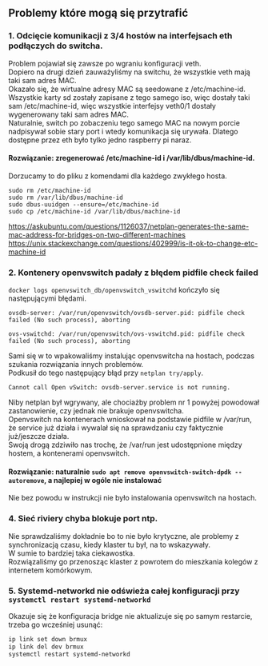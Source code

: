 
## Problemy które mogą się przytrafić
### 1. Odcięcie komunikacji z 3/4 hostów na interfejsach eth podłączych do switcha.  
Problem pojawiał się zawsze po wgraniu konfiguracji veth.  
Dopiero na drugi dzień zauważyliśmy na switchu, że wszystkie veth mają taki sam adres MAC.  
Okazało się, że wirtualne adresy MAC są seedowane z /etc/machine-id.  
Wszystkie karty sd zostały zapisane z tego samego iso, więc dostały taki sam /etc/machine-id, więc wszystkie interfejsy veth0/1 dostały wygenerowany taki sam adres MAC.  
Naturalnie, switch po zobaczeniu tego samego MAC na nowym porcie nadpisywał sobie stary port i wtedy komunikacja się urywała. Dlatego dostępne przez eth było tylko jedno raspberry pi naraz.  
#### Rozwiązanie: zregenerować /etc/machine-id i /var/lib/dbus/machine-id.  
Dorzucamy to do pliku z komendami dla każdego zwykłego hosta.  
```
sudo rm /etc/machine-id
sudo rm /var/lib/dbus/machine-id
sudo dbus-uuidgen --ensure=/etc/machine-id
sudo cp /etc/machine-id /var/lib/dbus/machine-id
```
https://askubuntu.com/questions/1126037/netplan-generates-the-same-mac-address-for-bridges-on-two-different-machines  
https://unix.stackexchange.com/questions/402999/is-it-ok-to-change-etc-machine-id  

### 2. Kontenery openvswitch padały z błędem pidfile check failed  
`docker logs openvswitch_db/openvswitch_vswitchd` kończyło się następującymi błędami.  
```
ovsdb-server: /var/run/openvswitch/ovsdb-server.pid: pidfile check failed (No such process), aborting
```
```
ovs-vswitchd: /var/run/openvswitch/ovs-vswitchd.pid: pidfile check failed (No such process), aborting
```
Sami się w to wpakowaliśmy instalując openvswitcha na hostach, podczas szukania rozwiązania innych problemów.  
Podkusił do tego następujący błąd przy `netplan try/apply`.  
```
Cannot call Open vSwitch: ovsdb-server.service is not running.
```
Niby netplan był wgrywany, ale chociażby problem nr 1 powyżej powodował zastanowienie, czy jednak nie brakuje openvswitcha.  
Openvswitch na kontenerach wnioskował na podstawie pidfile w /var/run, że service już działa i wywalał się na sprawdzaniu czy faktycznie już/jeszcze działa.  
Swoją drogą zdziwiło nas trochę, że /var/run jest udostępnione między hostem, a kontenerami openvswitch.  
#### Rozwiązanie: naturalnie `sudo apt remove openvswitch-switch-dpdk --autoremove`, a najlepiej w ogóle nie instalować  
Nie bez powodu w instrukcji nie było instalowania openvswitch na hostach.

### 4. Sieć riviery chyba blokuje port ntp.  
Nie sprawdzaliśmy dokładnie bo to nie było krytyczne, ale problemy z synchronizacją czasu, kiedy klaster tu był, na to wskazywały.  
W sumie to bardziej taka ciekawostka.  
Rozwiązaliśmy go przenosząc klaster z powrotem do mieszkania kolegów z internetem komórkowym.  

### 5. Systemd-networkd nie odświeża całej konfiguracji przy `systemctl restart systemd-networkd`
Okazuje się że konfiguracja bridge nie aktualizuje się po samym restarcie, trzeba go wcześniej usunąć:
```bash
ip link set down brmux
ip link del dev brmux
systemctl restart systemd-networkd
```
